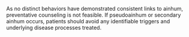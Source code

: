 As no distinct behaviors have demonstrated consistent links to ainhum, preventative counseling is not feasible. If pseudoainhum or secondary ainhum occurs, patients should avoid any identifiable triggers and underlying disease processes treated.
